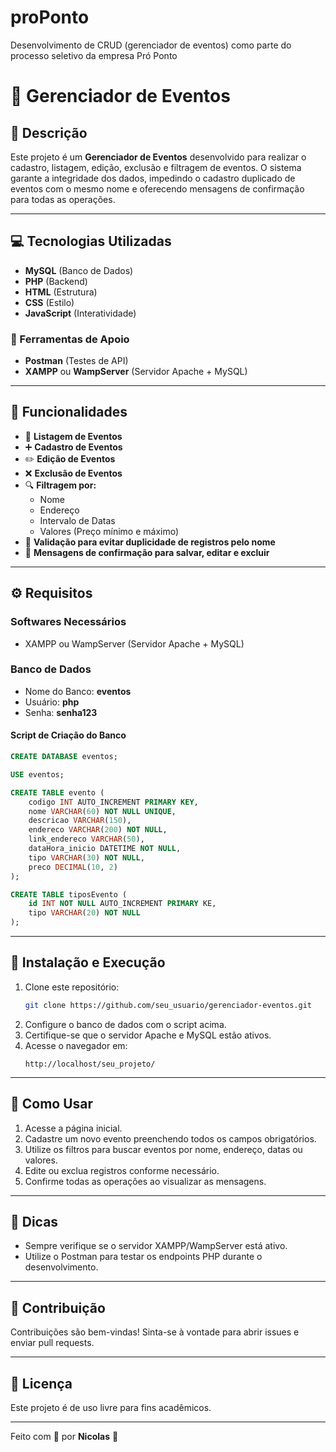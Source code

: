 # proPonto
Desenvolvimento de CRUD (gerenciador de eventos) como parte do processo seletivo da empresa Pró Ponto

# 📌 Gerenciador de Eventos

## 📝 Descrição
Este projeto é um **Gerenciador de Eventos** desenvolvido para realizar o cadastro, listagem, edição, exclusão e filtragem de eventos. O sistema garante a integridade dos dados, impedindo o cadastro duplicado de eventos com o mesmo nome e oferecendo mensagens de confirmação para todas as operações.

---

## 💻 Tecnologias Utilizadas
- **MySQL** (Banco de Dados)
- **PHP** (Backend)
- **HTML** (Estrutura)
- **CSS** (Estilo)
- **JavaScript** (Interatividade)

### 🔧 Ferramentas de Apoio
- **Postman** (Testes de API)
- **XAMPP** ou **WampServer** (Servidor Apache + MySQL)

---

## 📌 Funcionalidades
- 📄 **Listagem de Eventos**
- ➕ **Cadastro de Eventos**
- ✏️ **Edição de Eventos**
- ❌ **Exclusão de Eventos**
- 🔍 **Filtragem por:**
    - Nome
    - Endereço
    - Intervalo de Datas
    - Valores (Preço mínimo e máximo)
- 🔐 **Validação para evitar duplicidade de registros pelo nome**
- 🔔 **Mensagens de confirmação para salvar, editar e excluir**

---

## ⚙️ Requisitos
### Softwares Necessários
- XAMPP ou WampServer (Servidor Apache + MySQL)

### Banco de Dados
- Nome do Banco: **eventos**
- Usuário: **php**
- Senha: **senha123**

#### Script de Criação do Banco
```sql
CREATE DATABASE eventos;

USE eventos;

CREATE TABLE evento (
    codigo INT AUTO_INCREMENT PRIMARY KEY,
    nome VARCHAR(60) NOT NULL UNIQUE,
    descricao VARCHAR(150),
    endereco VARCHAR(200) NOT NULL,
    link_endereco VARCHAR(50),
    dataHora_inicio DATETIME NOT NULL,
    tipo VARCHAR(30) NOT NULL,
    preco DECIMAL(10, 2)
);

CREATE TABLE tiposEvento (
	id INT NOT NULL AUTO_INCREMENT PRIMARY KE,
    tipo VARCHAR(20) NOT NULL
);
```

---

## 🚀 Instalação e Execução
1. Clone este repositório:
   ```bash
   git clone https://github.com/seu_usuario/gerenciador-eventos.git
   ```
2. Configure o banco de dados com o script acima.
3. Certifique-se que o servidor Apache e MySQL estão ativos.
4. Acesse o navegador em:
   ```
   http://localhost/seu_projeto/
   ```

---

## 💪 Como Usar
1. Acesse a página inicial.
2. Cadastre um novo evento preenchendo todos os campos obrigatórios.
3. Utilize os filtros para buscar eventos por nome, endereço, datas ou valores.
4. Edite ou exclua registros conforme necessário.
5. Confirme todas as operações ao visualizar as mensagens.

---

## 🔑 Dicas
- Sempre verifique se o servidor XAMPP/WampServer está ativo.
- Utilize o Postman para testar os endpoints PHP durante o desenvolvimento.

---

## 📌 Contribuição
Contribuições são bem-vindas! Sinta-se à vontade para abrir issues e enviar pull requests.

---

## 📄 Licença
Este projeto é de uso livre para fins acadêmicos.

---

Feito com 💙 por **Nicolas** 🚀

